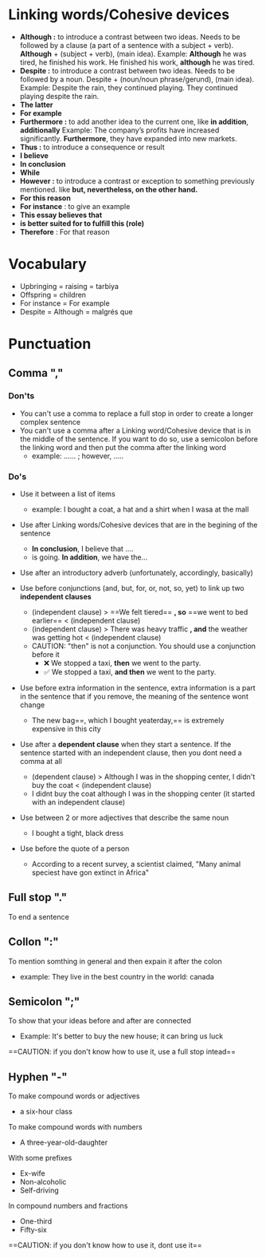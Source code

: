 # Linking words/Cohesive devices

- **Although :** to introduce a contrast between two ideas. Needs to be followed by a clause (a part of a sentence with a subject + verb). **Although** + (subject + verb), (main idea). 
  Example: **Although** he was tired, he finished his work.
  He finished his work, **although** he was tired.
- **Despite :** to introduce a contrast between two ideas. Needs to be followed by a noun. Despite + (noun/noun phrase/gerund), (main idea).
  Example: Despite the rain, they continued playing.
  They continued playing despite the rain.
- **The latter**
- **For example**
- **Furthermore :** to add another idea to the current one, like **in addition**, **additionally** 
  Example: The company’s profits have increased significantly. **Furthermore**, they have expanded into new markets.
- **Thus :** to introduce a consequence or result
- **I believe**
- **In conclusion**
- **While**
- **However :** to introduce a contrast or exception to something previously mentioned. like **but, nevertheless, on the other hand.**
- **For this reason**
- **For instance** : to give an example
- **This essay believes that**
- **is better suited for to fulfill this (role)**
- **Therefore** : For that reason
# Vocabulary

- Upbringing = raising = tarbiya
- Offspring = children 
- For instance = For example
- Despite = Although = malgrés que

# Punctuation

## Comma ","

### Don'ts

- You can't use a comma to replace a full stop in order to create a longer complex sentence
- You can't use a comma after a Linking word/Cohesive device that is in the middle of the sentence. If you want to do so, use a semicolon before the linking word and then put the comma after the linking word
	- example: ...... ; however, .....

### Do's

- Use it between a list of items
	- example: I bought a coat, a hat and a shirt when I wasa at the mall

-  Use after Linking words/Cohesive devices that are in the begining of the sentence
	- **In conclusion**, I believe that ....
	- is going. **In addition**, we have the...

- Use after an introductory adverb (unfortunately, accordingly, basically)

- Use before conjunctions (and, but, for, or, not, so, yet) to link up two **independent clauses**
	- (independent clause) > ==We felt tiered== **, so** ==we went to bed earlier== < (independent clause)
	- (independent clause) > There was heavy traffic **, and** the weather was getting hot < (independent clause)
	- CAUTION: "then" is not a conjunction. You should use a conjunction before it 
		- ❌ We stopped a taxi, **then** we went to the party.
		- ✅ We stopped a taxi, **and then** we went to the party.

- Use before extra information in the sentence,  extra information is a part in the sentence that if you remove, the meaning of the sentence wont change
	- The new bag==, which I bought yeaterday,== is extremely expensive in this city

- Use after a **dependent clause** when they start a sentence. If the sentence started with an independent clause, then you dont need a comma at all
	- (dependent clause) > Although I was in the shopping center, I didn't buy the coat < (independent clause)
	- I didnt buy the coat although I was in the shopping center (it started with an independent clause)

- Use between 2 or more adjectives that describe the same noun
	- I bought a tight, black dress

- Use before the quote of a person
	- According to a recent survey, a scientist claimed, "Many animal speciest have gon extinct in Africa"

## Full stop "."

To end a sentence

## Collon ":"

To mention somthing in general and then expain it after the colon
- example: They live in the best country in the world: canada

## Semicolon ";"

To show that your ideas before and after are connected
- Example: It's better to buy the new house; it can bring us luck

==CAUTION: if you don't know how to use it, use a full stop intead==


## Hyphen "-"

To make compound words or adjectives
- a six-hour class

To make compound words with numbers
- A three-year-old-daughter

With some prefixes
- Ex-wife
- Non-alcoholic
- Self-driving

In compound numbers and fractions
- One-third
- Fifty-six

==CAUTION: if you don't know how to use it, dont use it==